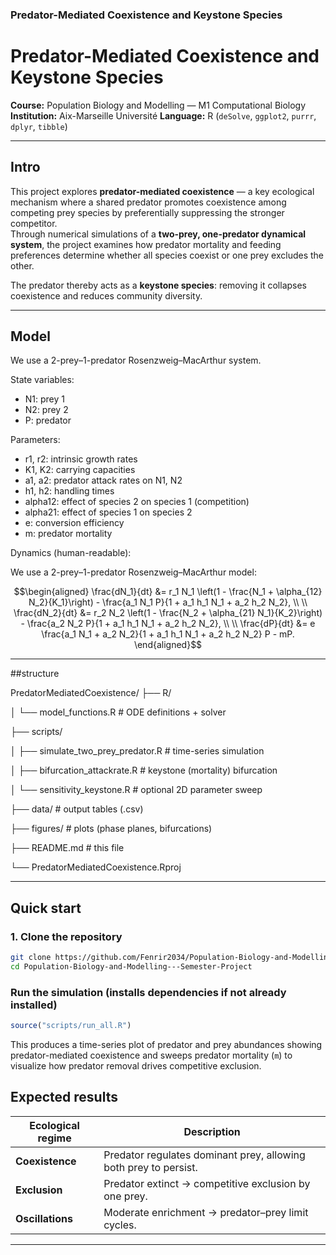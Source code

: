 ### Predator-Mediated Coexistence and Keystone Species
# Predator-Mediated Coexistence and Keystone Species
 
**Course:** Population Biology and Modelling — M1 Computational Biology  
**Institution:** Aix-Marseille Université
**Language:** R (`deSolve`, `ggplot2`, `purrr`, `dplyr`, `tibble`)  

---

## Intro

This project explores **predator-mediated coexistence** — a key ecological mechanism where a shared predator promotes coexistence among competing prey species by preferentially suppressing the stronger competitor.  
Through numerical simulations of a **two-prey, one-predator dynamical system**, the project examines how predator mortality and feeding preferences determine whether all species coexist or one prey excludes the other.

The predator thereby acts as a **keystone species**: removing it collapses coexistence and reduces community diversity.

---

## Model

We use a 2-prey–1-predator Rosenzweig–MacArthur system.

State variables:
- N1: prey 1
- N2: prey 2
- P: predator

Parameters:
- r1, r2: intrinsic growth rates
- K1, K2: carrying capacities
- a1, a2: predator attack rates on N1, N2
- h1, h2: handling times
- alpha12: effect of species 2 on species 1 (competition)
- alpha21: effect of species 1 on species 2
- e: conversion efficiency
- m: predator mortality

Dynamics (human-readable):

We use a 2-prey–1-predator Rosenzweig–MacArthur model:

```math
\begin{aligned}
\frac{dN_1}{dt} &= r_1 N_1 \left(1 - \frac{N_1 + \alpha_{12} N_2}{K_1}\right)
  - \frac{a_1 N_1 P}{1 + a_1 h_1 N_1 + a_2 h_2 N_2}, \\
\\
\frac{dN_2}{dt} &= r_2 N_2 \left(1 - \frac{N_2 + \alpha_{21} N_1}{K_2}\right)
  - \frac{a_2 N_2 P}{1 + a_1 h_1 N_1 + a_2 h_2 N_2}, \\
\\
\frac{dP}{dt} &= e \frac{a_1 N_1 + a_2 N_2}{1 + a_1 h_1 N_1 + a_2 h_2 N_2} P - mP.
\end{aligned}
```



---

##structure



PredatorMediatedCoexistence/
├── R/

│   └── model_functions.R           # ODE definitions + solver

├── scripts/

│   ├── simulate_two_prey_predator.R # time-series simulation

│   ├── bifurcation_attackrate.R     # keystone (mortality) bifurcation

│   └── sensitivity_keystone.R       # optional 2D parameter sweep

├── data/                            # output tables (.csv)

├── figures/                         # plots (phase planes, bifurcations)

├── README.md                        # this file

└── PredatorMediatedCoexistence.Rproj



---

## Quick start

### 1. Clone the repository
```bash
git clone https://github.com/Fenrir2034/Population-Biology-and-Modelling---Semester-Project.git
cd Population-Biology-and-Modelling---Semester-Project
````

### Run the simulation (installs dependencies if not already installed)

```r
source("scripts/run_all.R")
```

This produces a time-series plot of predator and prey abundances showing predator-mediated coexistence and sweeps predator mortality (`m`) to visualize how predator removal drives competitive exclusion.


## Expected results

| Ecological regime | Description                                                      |
| ----------------- | ---------------------------------------------------------------- |
| **Coexistence**   | Predator regulates dominant prey, allowing both prey to persist. |
| **Exclusion**     | Predator extinct → competitive exclusion by one prey.            |
| **Oscillations**  | Moderate enrichment → predator–prey limit cycles.                |

---


